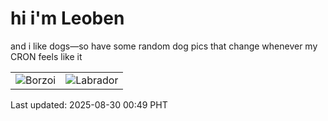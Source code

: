 # hi i'm Leoben

and i like dogs—so have some random dog pics that change whenever my CRON feels like it

|  |  |
|--------|----------|
| ![Borzoi](https://random-dog-vercel.vercel.app/api/random-borzoi?v=1756486196) | ![Labrador](https://random-dog-vercel.vercel.app/api/random-labrador?v=1756486196) |

Last updated: 2025-08-30 00:49 PHT
